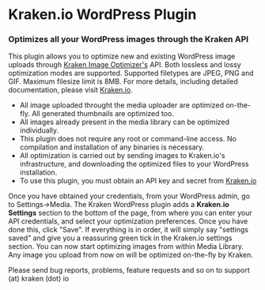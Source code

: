 # Kraken.io WordPress Plugin

### Optimizes all your WordPress images through the Kraken API

This plugin allows you to optimize new and existing WordPress image uploads through [Kraken Image Optimizer's](https://kraken.io) API.
Both lossless and lossy optimization modes are supported. Supported filetypes are JPEG, PNG and GIF. Maximum filesize limit is 8MB. For more details, including detailed documentation, please visit [Kraken.io](https://kraken.io).

 - All image uploaded throught the media uploader are optimized on-the-fly. All generated thumbnails are optimized too.
 - All images already present in the media library can be optimized individually.
 - This plugin does not require any root or command-line access. No compilation and installation of any binaries is necessary.
 - All optimization is carried out by sending images to Kraken.io's infrastructure, and downloading the optimized files to your WordPress installation.
 - To use this plugin, you must obtain an API key and secret from [Kraken.io](https://kraken.io)


Once you have obtained your credentials, from your WordPress admin, go to Settings->Media.
The Kraken WordPress plugin adds a **Kraken.io Settings** section to the bottom of the page, from where you can enter your API credentials, and select your optimization preferences. Once you have done this, click "Save". If everything is in order, it will simply say "settings saved" and give you a reassuring green tick in the Kraken.io settings section. You can now start optimizing images from within Media Library. Any image you upload from now on will be optimized on-the-fly by Kraken.

Please send bug reports, problems, feature requests and so on to support (at) kraken (dot) io
